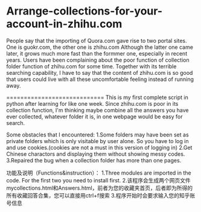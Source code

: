 Arrange-collections-for-your-account-in-zhihu.com
=================================================
People say that the importing of Quora.com gave rise to two portal sites. One is guokr.com, the other one is zhihu.com
Although the latter one came later, it grows much more fast than the formmer one, especially in recent years.
Users have been complaining about the poor function of collection folder function of zhihu.com for some time.
Together with its terrible searching capability, I have to say that the content of zhihu.com is so good that users could live with all these uncomfortable feeling instead of running away.

============================
This is my first complete script in python after learning for like one week. Since zhihu.com is poor in its collection function, I'm thinking maybe combine all the answers you have ever collected, whatever folder it is, in one webpage would be easy for search.

Some obstacles that I encountered:
1.Some folders may have been set as private folders which is only visitable by user alone. So you have to log in and use cookies.(cookies are not a must in this version of logging in)
2.Get Chinese charactors and displaying them without showing messy codes.
3.Repaired the bug when a collection folder has more than one pages.

功能及说明（Functions&instruction）：
1.Three modules are imported in the code. For the first two you need to install first.
2.该程序会生成两个网页文件mycollections.html和Answers.html，前者为您的收藏夹首页，后者即为所得的所有收藏回答合集，您可以直接用ctrl+f搜索
3.程序开始时会要求输入您的知乎账号信息
